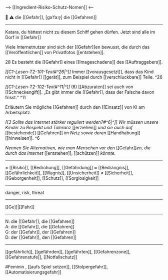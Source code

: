--> [[Ingredient-Risiko-Schutz-Nomen]] <--

🔴 ⚠️ die [[Gefahr]], [ɡəˈfaːɐ̯]
die [[Gefahren]]

---
Katara, du hättest nicht zu diesem Schiff gehen dürfen. Jetzt sind alle im Dorf in [[Gefahr]]

Viele Internetnutzer sind sich der [[Gefahr]]en bewusst, die durch das [[Veröffentlichen]] von Privatfotos [[entstehen]].  

28 Es besteht die [[Gefahr]] eines [[Imageschadens]] des [[Auftraggebers]].  

*[[C1-Lesen-T2-101-Text#^26|^]]* Immer [[vorausgesetzt]], dass das Kind nicht in [[Gefahr]] [[gerät]], zum Beispiel durch [[verschluckbare]] Teile. ^26


*[[C1-Lesen-T2-102-Text#^11|^]]* (6) [[Abzuraten]] sei auch von [[Schneckengift]]. „Es gibt immer die [[Gefahr]], dass der Falsche davon frisst.“ ^11


Erläutern Sie mögliche [[Gefahren]] durch den [[Einsatz]] von KI am Arbeitsplatz.  

*[[3 Sollte das Internet stärker reguliert werden?#^6|^]]* _Wir müssen unsere Kinder zu Respekt und Toleranz_ [[erziehen]] _und sie auch auf_ [[bestehende]] [[Gefahren]] _im Netz sowie deren_ [[Handhabung]] [[hinweisen]]. ^6


*Nennen Sie Alternativen, wie man Menschen vor den* [[Gefahr]]*en, die durch das Internet* [[entstehen]], [[schützen]] *könnte.* 


---
= [[Risiko]], [[Bedrohung]], [[Gefährdung]]
≈ [[Bedrängnis]], [[Gefährlichkeit]], [[Wagnis]], [[Unsicherheit]]
≠ [[Sicherheit]], [[Geborgenheit]], [[Schutz]], [[Sorglosigkeit]]

---
danger, risk, threat

---
[[Ge]]|[[Fahr]]

---
N: die [[Gefahr]], die [[Gefahren]]  
A: die [[Gefahr]], die [[Gefahren]]  
G: der [[Gefahr]], der [[Gefahren]]  
D: der [[Gefahr]], den [[Gefahren]]  

---
[[gefährlich]], [[gefährden]], [[gefährten]], [[Gefahrenzone]], [[Gefahrenstufe]], [[Notfallschutz]]

#Feminin , [[aufs Spiel setzen]], [[Stolpergefahr]], [[Automatisierungsgefahr]]